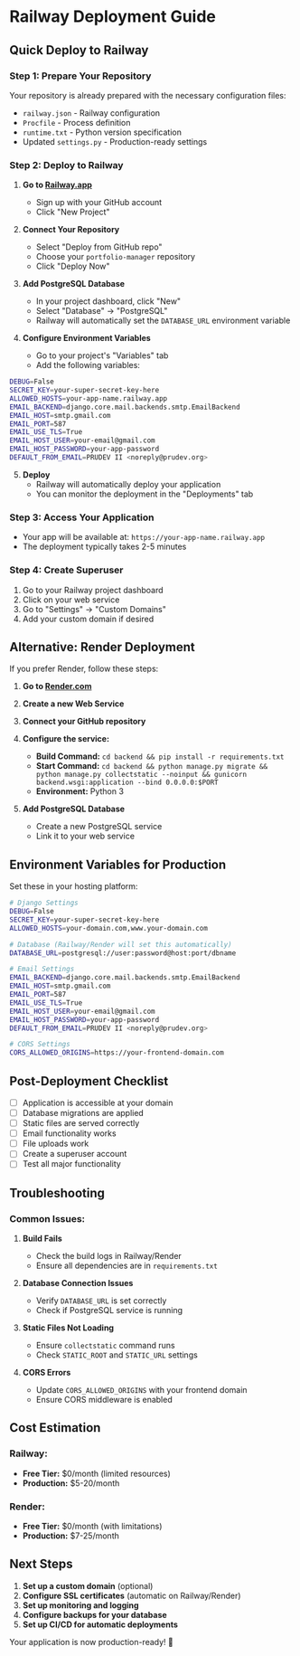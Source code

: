 # Railway Deployment Guide

## Quick Deploy to Railway

### Step 1: Prepare Your Repository
Your repository is already prepared with the necessary configuration files:
- `railway.json` - Railway configuration
- `Procfile` - Process definition
- `runtime.txt` - Python version specification
- Updated `settings.py` - Production-ready settings

### Step 2: Deploy to Railway

1. **Go to [Railway.app](https://railway.app)**
   - Sign up with your GitHub account
   - Click "New Project"

2. **Connect Your Repository**
   - Select "Deploy from GitHub repo"
   - Choose your `portfolio-manager` repository
   - Click "Deploy Now"

3. **Add PostgreSQL Database**
   - In your project dashboard, click "New"
   - Select "Database" → "PostgreSQL"
   - Railway will automatically set the `DATABASE_URL` environment variable

4. **Configure Environment Variables**
   - Go to your project's "Variables" tab
   - Add the following variables:

```bash
DEBUG=False
SECRET_KEY=your-super-secret-key-here
ALLOWED_HOSTS=your-app-name.railway.app
EMAIL_BACKEND=django.core.mail.backends.smtp.EmailBackend
EMAIL_HOST=smtp.gmail.com
EMAIL_PORT=587
EMAIL_USE_TLS=True
EMAIL_HOST_USER=your-email@gmail.com
EMAIL_HOST_PASSWORD=your-app-password
DEFAULT_FROM_EMAIL=PRUDEV II <noreply@prudev.org>
```

5. **Deploy**
   - Railway will automatically deploy your application
   - You can monitor the deployment in the "Deployments" tab

### Step 3: Access Your Application

- Your app will be available at: `https://your-app-name.railway.app`
- The deployment typically takes 2-5 minutes

### Step 4: Create Superuser

1. Go to your Railway project dashboard
2. Click on your web service
3. Go to "Settings" → "Custom Domains"
4. Add your custom domain if desired

## Alternative: Render Deployment

If you prefer Render, follow these steps:

1. **Go to [Render.com](https://render.com)**
2. **Create a new Web Service**
3. **Connect your GitHub repository**
4. **Configure the service:**
   - **Build Command:** `cd backend && pip install -r requirements.txt`
   - **Start Command:** `cd backend && python manage.py migrate && python manage.py collectstatic --noinput && gunicorn backend.wsgi:application --bind 0.0.0.0:$PORT`
   - **Environment:** Python 3

5. **Add PostgreSQL Database**
   - Create a new PostgreSQL service
   - Link it to your web service

## Environment Variables for Production

Set these in your hosting platform:

```bash
# Django Settings
DEBUG=False
SECRET_KEY=your-super-secret-key-here
ALLOWED_HOSTS=your-domain.com,www.your-domain.com

# Database (Railway/Render will set this automatically)
DATABASE_URL=postgresql://user:password@host:port/dbname

# Email Settings
EMAIL_BACKEND=django.core.mail.backends.smtp.EmailBackend
EMAIL_HOST=smtp.gmail.com
EMAIL_PORT=587
EMAIL_USE_TLS=True
EMAIL_HOST_USER=your-email@gmail.com
EMAIL_HOST_PASSWORD=your-app-password
DEFAULT_FROM_EMAIL=PRUDEV II <noreply@prudev.org>

# CORS Settings
CORS_ALLOWED_ORIGINS=https://your-frontend-domain.com
```

## Post-Deployment Checklist

- [ ] Application is accessible at your domain
- [ ] Database migrations are applied
- [ ] Static files are served correctly
- [ ] Email functionality works
- [ ] File uploads work
- [ ] Create a superuser account
- [ ] Test all major functionality

## Troubleshooting

### Common Issues:

1. **Build Fails**
   - Check the build logs in Railway/Render
   - Ensure all dependencies are in `requirements.txt`

2. **Database Connection Issues**
   - Verify `DATABASE_URL` is set correctly
   - Check if PostgreSQL service is running

3. **Static Files Not Loading**
   - Ensure `collectstatic` command runs
   - Check `STATIC_ROOT` and `STATIC_URL` settings

4. **CORS Errors**
   - Update `CORS_ALLOWED_ORIGINS` with your frontend domain
   - Ensure CORS middleware is enabled

## Cost Estimation

### Railway:
- **Free Tier:** $0/month (limited resources)
- **Production:** $5-20/month

### Render:
- **Free Tier:** $0/month (with limitations)
- **Production:** $7-25/month

## Next Steps

1. **Set up a custom domain** (optional)
2. **Configure SSL certificates** (automatic on Railway/Render)
3. **Set up monitoring and logging**
4. **Configure backups for your database**
5. **Set up CI/CD for automatic deployments**

Your application is now production-ready! 🚀 